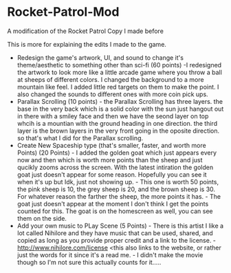 # Rocket-Patrol-Mod
A modification of the Rocket Patrol Copy I made before

This is more for explaining the edits I made to the game. 
- Redesign the game's artwork, UI, and sound to change it's theme/aesthetic to something other than sci-fi (60 points)
      -I redesigned the artwork to look more like a little arcade game where you throw a ball at sheeps of different colors. I changed the background to a more mountain
       like feel. I added little red targets on them to make the point. I also changed the sounds to different ones with more coin pick ups. 
- Parallax Scrolling (10 points)
      - the Parallax Scrolling has three layers. the base in the very back which is a solid color with the sun just hangout out in there with a smiley face and 
        then we have the seond layer on top whcih is a mountian with the ground heading in one direction. the third layer is the brown layers in the very front going in the 
        oposite direction. so that's what I did for the Parallax scrolling. 
- Create New Spaceship type (that's smaller, faster, and worth more Points) (20 Points)
      - I added the golden goat which just appears every now and then which is worth more points than the sheep and just qucikly zooms across the screen.
        With the latest intiration the golden goat just doesn't appear for some reason. Hopefully you can see it when it's up but Idk, just not showing up.
      - This one is worth 50 points, the pink sheep is 10, the grey sheep is 20, and the brown sheep is 30. For whatever reason the farther the sheep, the more points it has.
      - The goat just doesn't appear at the moment I don't think I get the points counted for this. The goat is on the homescreen as well, you can see them on the side. 
- Add your own music to PLay Scene (5 Points)
      - There is this artist I like a lot called Nihilore and they have music that can be used, shared, and copied as long as you provide proper credit and a link to the license. 
      - http://www.nihilore.com/license <this also links to the website, or rather just the words for it since it's a read me. 
      - I didn't make the movie though so I'm not sure this actually counts for it.....
